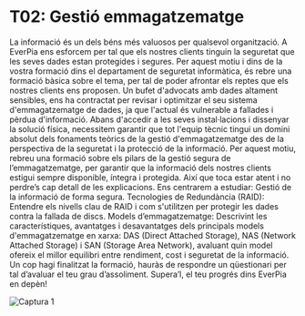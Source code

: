 # T02: Gestió emmagatzematge 
La informació és un dels béns més valuosos per qualsevol organització. A EverPia ens esforcem per tal que els nostres clients tinguin la seguretat que les seves dades estan protegides i segures. Per aquest motiu i dins de la vostra formació dins el departament de seguretat informàtica, és rebre una formació bàsica sobre el tema, per tal de poder afrontar els reptes que els nostres clients ens proposen.
Un bufet d'advocats amb dades altament sensibles, ens ha contractat per revisar i optimitzar el seu sistema d'emmagatzematge de dades, ja que l'actual és vulnerable a fallades i pèrdua d'informació.
Abans d'accedir a les seves instal·lacions i dissenyar la solució física, necessitem garantir que tot l'equip tècnic tingui un domini absolut dels fonaments teòrics de la gestió d'emmagatzematge des de la perspectiva de la seguretat i la protecció de la informació.
Per aquest motiu, rebreu una formació sobre els pilars de la gestió segura de l’emmagatzematge, per garantir que la informació dels nostres clients estigui sempre disponible, íntegra i protegida. Així que toca estar atent i no perdre’s cap detall de les explicacions.
Ens centrarem a estudiar:
Gestió de la informació de forma segura.
Tecnologies de Redundància (RAID): Entendre els nivells clau de RAID i com s'utilitzen per protegir les dades contra la fallada de discs.
Models d’emmagatzematge: Descrivint les característiques, avantatges i desavantatges dels principals models d'emmagatzematge en xarxa: DAS (Direct Attached Storage), NAS (Network Attached Storage) i SAN (Storage Area Network), avaluant quin model ofereix el millor equilibri entre rendiment, cost i seguretat de la informació.
Un cop hagi finalitzat la formació, hauràs de respondre un qüestionari per tal d’avaluar el teu grau d’assoliment. Supera’l, el teu progrés dins EverPia en depèn!

![Captura 1](img./)
